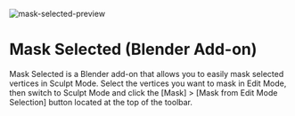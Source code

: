 ![mask-selected-preview](https://user-images.githubusercontent.com/91992989/236498740-6cb4fa28-0860-4036-b9f2-853171f752e2.gif)
# Mask Selected (Blender Add-on)
Mask Selected is a Blender add-on that allows you to easily mask selected vertices in Sculpt Mode. Select the vertices you want to mask in Edit Mode, then switch to Sculpt Mode and click the [Mask] > [Mask from Edit Mode Selection] button located at the top of the toolbar.
